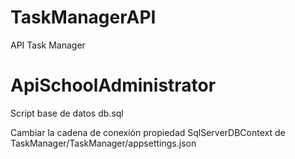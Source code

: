 # TaskManagerAPI
API Task Manager

# ApiSchoolAdministrator

Script base de datos db.sql

Cambiar la cadena de conexión propiedad SqlServerDBContext de TaskManager/TaskManager/appsettings.json
